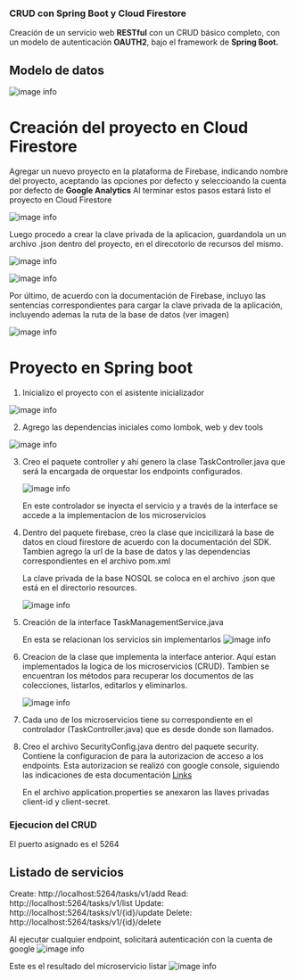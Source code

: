

### CRUD con Spring Boot y Cloud Firestore
Creación de un servicio web **RESTful** con un CRUD básico completo, con un modelo de autenticación **OAUTH2**, bajo el framework de **Spring Boot.**

## Modelo de datos

![image info](./images/imageFirebase1.png)

# Creación del proyecto en Cloud Firestore
Agregar un nuevo proyecto en la plataforma de Firebase, indicando nombre del proyecto, aceptando las opciones por defecto y seleccioando la cuenta por defecto de **Google Analytics**
Al terminar estos pasos estará listo el proyecto en Cloud Firestore

![image info](./images/imageFirebase2.png)

Luego procedo a crear la clave privada de la aplicacion, guardandola un un archivo .json dentro del proyecto, en el direcotorio de recursos del mismo.

![image info](./images/imageFirebase3.png)

![image info](./images/imageFirebase4.png)

Por último, de acuerdo con la documentación de Firebase, incluyo las sentencias correspondientes para cargar la clave privada de la aplicación, incluyendo ademas
la ruta de la base de datos (ver imagen)

![image info](./images/imageFirebase5.png)

# Proyecto en Spring boot

1. Inicializo el proyecto con el asistente inicializador

![image info](./images/imageFirebase6.png)

2. Agrego las dependencias iniciales como lombok, web y dev tools

![image info](./images/imageFirebase7.png)

3. Creo el paquete controller y ahí genero la clase TaskController.java que será la encargada de orquestar los endpoints configurados.

   ![image info](./images/imageFirebase8.png)

   En este controlador se inyecta el servicio y a través de la interface se accede a la implementacion de los microservicios

4. Dentro del paquete firebase, creo la clase que incicilizará la base de datos en cloud firestore de acuerdo con la documentación del SDK. Tambien agrego la url de la base de datos
   y las dependencias correspondientes en el archivo pom.xml

   La clave privada de la base NOSQL se coloca en el archivo .json que está en el directorio resources.

   ![image info](./images/imageFirebase9.png)

5. Creación de la interface TaskManagementService.java

   En esta se relacionan los servicios sin implementarlos
   ![image info](./images/imageFirebase10.png)

6. Creacion de la clase que implementa la interface anterior. Aquí estan implementados la logica de los microservicios (CRUD).
   Tambien se encuentran los métodos para recuperar los documentos de las colecciones, listarlos, editarlos y eliminarlos.

   ![image info](./images/imageFirebase11.png)

7. Cada uno de los microservicios tiene su correspondiente en el controlador (TaskController.java) que es desde donde son llamados.
8. Creo el archivo SecurityConfig.java dentro del paquete security. Contiene la configuracion de para la autorizacion de acceso a los endpoints.
   Esta autorizacion se realizó con google console, siguiendo las indicaciones de esta documentación
   [Links](https://docs.askdata.com/docs/dataset-google-analytics-how-to-get-google-client-id-and-client-secret)

    En el archivo application.properties se anexaron las llaves privadas client-id y client-secret.

### Ejecucion del CRUD

El puerto asignado es el 5264

## Listado de servicios

Create: http://localhost:5264/tasks/v1/add
Read:   http://localhost:5264/tasks/v1/list
Update: http://localhost:5264/tasks/v1/{id}/update
Delete: http://localhost:5264/tasks/v1/{id}/delete

Al ejecutar cualquier endpoint, solicitará autenticación con la cuenta de google
![image info](./images/imageFirebase12.png)

Este es el resultado del microservicio listar
![image info](./images/imageFirebase13.png)

